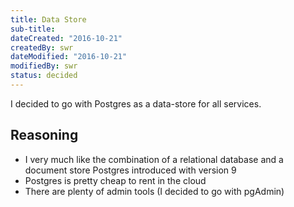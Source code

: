 ```yaml
---
title: Data Store
sub-title: 
dateCreated: "2016-10-21"
createdBy: swr
dateModified: "2016-10-21"
modifiedBy: swr
status: decided
---
```


I decided to go with Postgres as a data-store for all services.

## Reasoning

- I very much like the combination of a relational database and a document store Postgres introduced with version 9
- Postgres is pretty cheap to rent in the cloud
- There are plenty of admin tools (I decided to go with pgAdmin)
